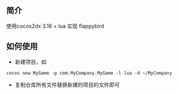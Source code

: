 ## 简介
使用cocos2dx 3.16 + lua 实现 flappybird

## 如何使用

- 新建项目，如
```
cocos new MyGame -p com.MyCompany.MyGame -l lua -d ~/MyCompany
```

- 复制仓库所有文件替换新建的项目的文件即可